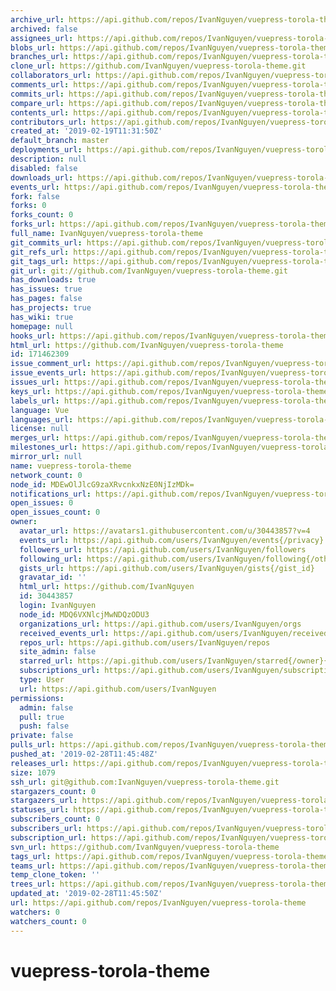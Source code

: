 ```yaml
---
archive_url: https://api.github.com/repos/IvanNguyen/vuepress-torola-theme/{archive_format}{/ref}
archived: false
assignees_url: https://api.github.com/repos/IvanNguyen/vuepress-torola-theme/assignees{/user}
blobs_url: https://api.github.com/repos/IvanNguyen/vuepress-torola-theme/git/blobs{/sha}
branches_url: https://api.github.com/repos/IvanNguyen/vuepress-torola-theme/branches{/branch}
clone_url: https://github.com/IvanNguyen/vuepress-torola-theme.git
collaborators_url: https://api.github.com/repos/IvanNguyen/vuepress-torola-theme/collaborators{/collaborator}
comments_url: https://api.github.com/repos/IvanNguyen/vuepress-torola-theme/comments{/number}
commits_url: https://api.github.com/repos/IvanNguyen/vuepress-torola-theme/commits{/sha}
compare_url: https://api.github.com/repos/IvanNguyen/vuepress-torola-theme/compare/{base}...{head}
contents_url: https://api.github.com/repos/IvanNguyen/vuepress-torola-theme/contents/{+path}
contributors_url: https://api.github.com/repos/IvanNguyen/vuepress-torola-theme/contributors
created_at: '2019-02-19T11:31:50Z'
default_branch: master
deployments_url: https://api.github.com/repos/IvanNguyen/vuepress-torola-theme/deployments
description: null
disabled: false
downloads_url: https://api.github.com/repos/IvanNguyen/vuepress-torola-theme/downloads
events_url: https://api.github.com/repos/IvanNguyen/vuepress-torola-theme/events
fork: false
forks: 0
forks_count: 0
forks_url: https://api.github.com/repos/IvanNguyen/vuepress-torola-theme/forks
full_name: IvanNguyen/vuepress-torola-theme
git_commits_url: https://api.github.com/repos/IvanNguyen/vuepress-torola-theme/git/commits{/sha}
git_refs_url: https://api.github.com/repos/IvanNguyen/vuepress-torola-theme/git/refs{/sha}
git_tags_url: https://api.github.com/repos/IvanNguyen/vuepress-torola-theme/git/tags{/sha}
git_url: git://github.com/IvanNguyen/vuepress-torola-theme.git
has_downloads: true
has_issues: true
has_pages: false
has_projects: true
has_wiki: true
homepage: null
hooks_url: https://api.github.com/repos/IvanNguyen/vuepress-torola-theme/hooks
html_url: https://github.com/IvanNguyen/vuepress-torola-theme
id: 171462309
issue_comment_url: https://api.github.com/repos/IvanNguyen/vuepress-torola-theme/issues/comments{/number}
issue_events_url: https://api.github.com/repos/IvanNguyen/vuepress-torola-theme/issues/events{/number}
issues_url: https://api.github.com/repos/IvanNguyen/vuepress-torola-theme/issues{/number}
keys_url: https://api.github.com/repos/IvanNguyen/vuepress-torola-theme/keys{/key_id}
labels_url: https://api.github.com/repos/IvanNguyen/vuepress-torola-theme/labels{/name}
language: Vue
languages_url: https://api.github.com/repos/IvanNguyen/vuepress-torola-theme/languages
license: null
merges_url: https://api.github.com/repos/IvanNguyen/vuepress-torola-theme/merges
milestones_url: https://api.github.com/repos/IvanNguyen/vuepress-torola-theme/milestones{/number}
mirror_url: null
name: vuepress-torola-theme
network_count: 0
node_id: MDEwOlJlcG9zaXRvcnkxNzE0NjIzMDk=
notifications_url: https://api.github.com/repos/IvanNguyen/vuepress-torola-theme/notifications{?since,all,participating}
open_issues: 0
open_issues_count: 0
owner:
  avatar_url: https://avatars1.githubusercontent.com/u/30443857?v=4
  events_url: https://api.github.com/users/IvanNguyen/events{/privacy}
  followers_url: https://api.github.com/users/IvanNguyen/followers
  following_url: https://api.github.com/users/IvanNguyen/following{/other_user}
  gists_url: https://api.github.com/users/IvanNguyen/gists{/gist_id}
  gravatar_id: ''
  html_url: https://github.com/IvanNguyen
  id: 30443857
  login: IvanNguyen
  node_id: MDQ6VXNlcjMwNDQzODU3
  organizations_url: https://api.github.com/users/IvanNguyen/orgs
  received_events_url: https://api.github.com/users/IvanNguyen/received_events
  repos_url: https://api.github.com/users/IvanNguyen/repos
  site_admin: false
  starred_url: https://api.github.com/users/IvanNguyen/starred{/owner}{/repo}
  subscriptions_url: https://api.github.com/users/IvanNguyen/subscriptions
  type: User
  url: https://api.github.com/users/IvanNguyen
permissions:
  admin: false
  pull: true
  push: false
private: false
pulls_url: https://api.github.com/repos/IvanNguyen/vuepress-torola-theme/pulls{/number}
pushed_at: '2019-02-28T11:45:48Z'
releases_url: https://api.github.com/repos/IvanNguyen/vuepress-torola-theme/releases{/id}
size: 1079
ssh_url: git@github.com:IvanNguyen/vuepress-torola-theme.git
stargazers_count: 0
stargazers_url: https://api.github.com/repos/IvanNguyen/vuepress-torola-theme/stargazers
statuses_url: https://api.github.com/repos/IvanNguyen/vuepress-torola-theme/statuses/{sha}
subscribers_count: 0
subscribers_url: https://api.github.com/repos/IvanNguyen/vuepress-torola-theme/subscribers
subscription_url: https://api.github.com/repos/IvanNguyen/vuepress-torola-theme/subscription
svn_url: https://github.com/IvanNguyen/vuepress-torola-theme
tags_url: https://api.github.com/repos/IvanNguyen/vuepress-torola-theme/tags
teams_url: https://api.github.com/repos/IvanNguyen/vuepress-torola-theme/teams
temp_clone_token: ''
trees_url: https://api.github.com/repos/IvanNguyen/vuepress-torola-theme/git/trees{/sha}
updated_at: '2019-02-28T11:45:50Z'
url: https://api.github.com/repos/IvanNguyen/vuepress-torola-theme
watchers: 0
watchers_count: 0
---
```


# vuepress-torola-theme
